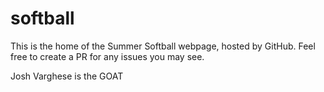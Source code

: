 # softball

This is the home of the Summer Softball webpage, hosted by GitHub. Feel free to create a PR for any issues you may see. 


Josh Varghese is the GOAT
